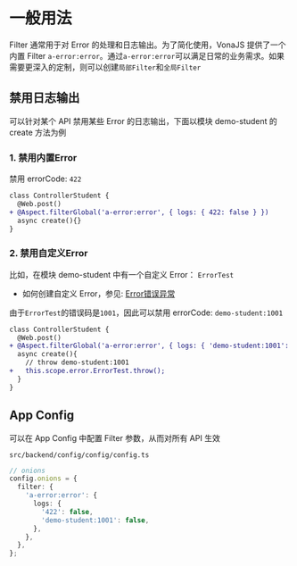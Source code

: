 # 一般用法

Filter 通常用于对 Error 的处理和日志输出。为了简化使用，VonaJS 提供了一个内置 Filter `a-error:error`。通过`a-error:error`可以满足日常的业务需求。如果需要更深入的定制，则可以创建`局部Filter`和`全局Filter`

## 禁用日志输出

可以针对某个 API 禁用某些 Error 的日志输出，下面以模块 demo-student 的 create 方法为例

### 1. 禁用内置Error

禁用 errorCode: `422`

``` diff
class ControllerStudent {
  @Web.post()
+ @Aspect.filterGlobal('a-error:error', { logs: { 422: false } })
  async create(){}
}
```

### 2. 禁用自定义Error

比如，在模块 demo-student 中有一个自定义 Error： `ErrorTest`

- 如何创建自定义 Error，参见: [Error错误异常](../../essentials/scope/error.md)

由于`ErrorTest`的错误码是`1001`，因此可以禁用 errorCode: `demo-student:1001`

``` diff
class ControllerStudent {
  @Web.post()
+ @Aspect.filterGlobal('a-error:error', { logs: { 'demo-student:1001': false } })
  async create(){
    // throw demo-student:1001
+   this.scope.error.ErrorTest.throw();
  }
}
```

## App Config

可以在 App Config 中配置 Filter 参数，从而对所有 API 生效

`src/backend/config/config/config.ts`

``` typescript
// onions
config.onions = {
  filter: {
    'a-error:error': {
      logs: {
        '422': false,
        'demo-student:1001': false,
      },
    },
  },
};
```
